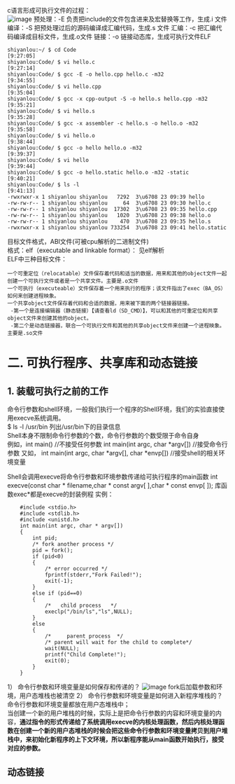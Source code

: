 c语言形成可执行文件的过程：  
![image](https://user-images.githubusercontent.com/20179983/130347584-3aed32a9-0c88-4eee-a760-02410a7605c6.png)
预处理：-E
负责把include的文件包含进来及宏替换等工作，生成.i 文件
编译：-S
把预处理过后的源码编译成汇编代码，生成.s 文件
汇编：-c
把汇编代码编译成目标文件，生成.o文件
链接：-o
链接动态库，生成可执行文件ELF

    shiyanlou:~/ $ cd Code                                                [9:27:05]
    shiyanlou:Code/ $ vi hello.c                                          [9:27:14]
    shiyanlou:Code/ $ gcc -E -o hello.cpp hello.c -m32                    [9:34:55]
    shiyanlou:Code/ $ vi hello.cpp                                        [9:35:04]
    shiyanlou:Code/ $ gcc -x cpp-output -S -o hello.s hello.cpp -m32      [9:35:21]
    shiyanlou:Code/ $ vi hello.s                                          [9:35:28]
    shiyanlou:Code/ $ gcc -x assembler -c hello.s -o hello.o -m32         [9:35:58]
    shiyanlou:Code/ $ vi hello.o                                          [9:38:44]
    shiyanlou:Code/ $ gcc -o hello hello.o -m32                           [9:39:37]
    shiyanlou:Code/ $ vi hello                                            [9:39:44]
    shiyanlou:Code/ $ gcc -o hello.static hello.o -m32 -static            [9:40:21]
    shiyanlou:Code/ $ ls -l                                               [9:41:13]
    -rwxrwxr-x 1 shiyanlou shiyanlou   7292  3\u6708 23 09:39 hello
    -rw-rw-r-- 1 shiyanlou shiyanlou     64  3\u6708 23 09:30 hello.c
    -rw-rw-r-- 1 shiyanlou shiyanlou  17302  3\u6708 23 09:35 hello.cpp
    -rw-rw-r-- 1 shiyanlou shiyanlou   1020  3\u6708 23 09:38 hello.o
    -rw-rw-r-- 1 shiyanlou shiyanlou    470  3\u6708 23 09:35 hello.s
    -rwxrwxr-x 1 shiyanlou shiyanlou 733254  3\u6708 23 09:41 hello.static
    
目标文件格式，ABI文件(可被cpu解析的二进制文件)  
格式：elf（executable and linkable format）： 见elf解析  
ELF中三种目标文件：

    一个可重定位（relocatable）文件保存着代码和适当的数据，用来和其他的object文件一起创建一个可执行文件或者是一个共享文件。主要是.o文件
    一个可执行（executeable）文件保存着一个用来执行的程序；该文件指出了exec（BA_OS）如何来创建进程映象。
    一个共享object文件保存着代码和合适的数据，用来被下面的两个链接器链接。
     -第一个是连接编辑器（静态链接）【请查看ld（SD_CMD）】，可以和其他的可重定位和共享object文件来创建其他的object。
     -第二个是动态链接器，联合一个可执行文件和其他的共享object文件来创建一个进程映象。主要是.so文件


# 二. 可执行程序、共享库和动态链接 #
## 1. 装载可执行之前的工作  ##  
命令行参数和shell环境，一般我们执行一个程序的Shell环境，我们的实验直接使用execve系统调用。  
$ ls -l /usr/bin 列出/usr/bin下的目录信息  
Shell本身不限制命令行参数的个数，命令行参数的个数受限于命令自身  
      例如，int main() //不接受任何参数
            int main(int argc, char \*argv[]) //接受命令行参数
      又如， int main(int argc, char \*argv[], char \*envp[])  //接受shell的相关环境变量

Shell会调用execve将命令行参数和环境参数传递给可执行程序的main函数
      int execve(const char * filename,char * const argv[ ],char * const envp[ ]);
      库函数exec\*都是execve的封装例程
实例：  

        #include <stdio.h>
        #include <stdlib.h>
        #include <unistd.h>
        int main(int argc, char * argv[])
        {
            int pid;
            /* fork another process */
            pid = fork();
            if (pid<0) 
            { 
                /* error occurred */
                fprintf(stderr,"Fork Failed!");
                exit(-1);
            } 
            else if (pid==0) 
            {
                /*   child process   */
                execlp("/bin/ls","ls",NULL);
            } 
            else 
            {  
                /*     parent process  */
                /* parent will wait for the child to complete*/
                wait(NULL);
                printf("Child Complete!");
                exit(0);
            }
        }

1） 命令行参数和环境变量是如何保存和传递的？
![image](https://user-images.githubusercontent.com/20179983/130349613-720e8338-079a-45c2-83d8-4fb3fd632ac4.png)
fork后加载参数和环境，用户态堆栈也被清空
2） 命令行参数和环境变量是如何进入新程序堆栈的？
命令行参数和环境变量都放在用户态堆栈中；  
当创建一个新的用户堆栈的时候，实际上是把命令行参数的内容和环境变量的内容，**通过指令的形式传递给了系统调用execve的内核处理函数，然后内核处理函数在创建一个新的用户态堆栈的时候会把这些命令行参数和环境变量拷贝到用户堆栈中，来初始化新程序的上下文环境，所以新程序能从main函数开始执行，接受对应的参数。**  

## 动态链接 ##
